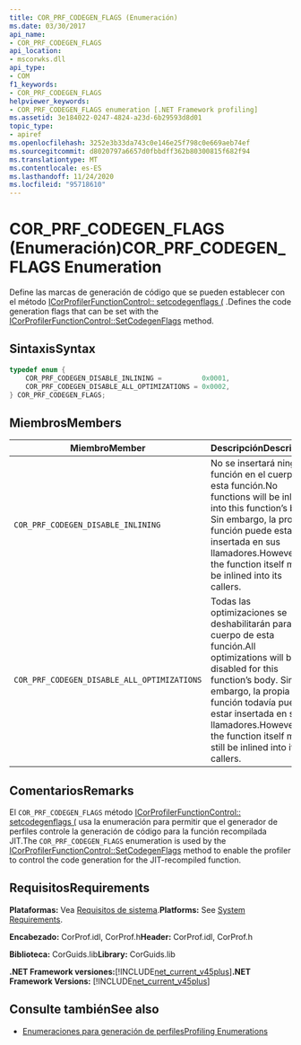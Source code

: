 ```yaml
---
title: COR_PRF_CODEGEN_FLAGS (Enumeración)
ms.date: 03/30/2017
api_name:
- COR_PRF_CODEGEN_FLAGS
api_location:
- mscorwks.dll
api_type:
- COM
f1_keywords:
- COR_PRF_CODEGEN_FLAGS
helpviewer_keywords:
- COR_PRF_CODEGEN_FLAGS enumeration [.NET Framework profiling]
ms.assetid: 3e184022-0247-4824-a23d-6b29593d8d01
topic_type:
- apiref
ms.openlocfilehash: 3252e3b33da743c0e146e25f798c0e669aeb74ef
ms.sourcegitcommit: d8020797a6657d0fbbdff362b80300815f682f94
ms.translationtype: MT
ms.contentlocale: es-ES
ms.lasthandoff: 11/24/2020
ms.locfileid: "95718610"
---
```

# <a name="cor_prf_codegen_flags-enumeration"></a><span data-ttu-id="9c884-102">COR_PRF_CODEGEN_FLAGS (Enumeración)</span><span class="sxs-lookup"><span data-stu-id="9c884-102">COR_PRF_CODEGEN_FLAGS Enumeration</span></span>

<span data-ttu-id="9c884-103">Define las marcas de generación de código que se pueden establecer con el método [ICorProfilerFunctionControl:: setcodegenflags (](icorprofilerfunctioncontrol-setcodegenflags-method.md) .</span><span class="sxs-lookup"><span data-stu-id="9c884-103">Defines the code generation flags that can be set with the [ICorProfilerFunctionControl::SetCodegenFlags](icorprofilerfunctioncontrol-setcodegenflags-method.md) method.</span></span>  
  
## <a name="syntax"></a><span data-ttu-id="9c884-104">Sintaxis</span><span class="sxs-lookup"><span data-stu-id="9c884-104">Syntax</span></span>  
  
```cpp  
typedef enum {  
    COR_PRF_CODEGEN_DISABLE_INLINING =          0x0001,  
    COR_PRF_CODEGEN_DISABLE_ALL_OPTIMIZATIONS = 0x0002,  
} COR_PRF_CODEGEN_FLAGS;  
```  
  
## <a name="members"></a><span data-ttu-id="9c884-105">Miembros</span><span class="sxs-lookup"><span data-stu-id="9c884-105">Members</span></span>  
  
|<span data-ttu-id="9c884-106">Miembro</span><span class="sxs-lookup"><span data-stu-id="9c884-106">Member</span></span>|<span data-ttu-id="9c884-107">Descripción</span><span class="sxs-lookup"><span data-stu-id="9c884-107">Description</span></span>|  
|------------|-----------------|  
|`COR_PRF_CODEGEN_DISABLE_INLINING`|<span data-ttu-id="9c884-108">No se insertará ninguna función en el cuerpo de esta función.</span><span class="sxs-lookup"><span data-stu-id="9c884-108">No functions will be inlined into this function’s body.</span></span> <span data-ttu-id="9c884-109">Sin embargo, la propia función puede estar insertada en sus llamadores.</span><span class="sxs-lookup"><span data-stu-id="9c884-109">However, the function itself may be inlined into its callers.</span></span>|  
|`COR_PRF_CODEGEN_DISABLE_ALL_OPTIMIZATIONS`|<span data-ttu-id="9c884-110">Todas las optimizaciones se deshabilitarán para el cuerpo de esta función.</span><span class="sxs-lookup"><span data-stu-id="9c884-110">All optimizations will be disabled for this function’s body.</span></span> <span data-ttu-id="9c884-111">Sin embargo, la propia función todavía puede estar insertada en sus llamadores.</span><span class="sxs-lookup"><span data-stu-id="9c884-111">However, the function itself may still be inlined into its callers.</span></span>|  
  
## <a name="remarks"></a><span data-ttu-id="9c884-112">Comentarios</span><span class="sxs-lookup"><span data-stu-id="9c884-112">Remarks</span></span>  

 <span data-ttu-id="9c884-113">El `COR_PRF_CODEGEN_FLAGS` método [ICorProfilerFunctionControl:: setcodegenflags (](icorprofilerfunctioncontrol-setcodegenflags-method.md) usa la enumeración para permitir que el generador de perfiles controle la generación de código para la función recompilada JIT.</span><span class="sxs-lookup"><span data-stu-id="9c884-113">The `COR_PRF_CODEGEN_FLAGS` enumeration is used by the [ICorProfilerFunctionControl::SetCodegenFlags](icorprofilerfunctioncontrol-setcodegenflags-method.md) method to enable the profiler to control the code generation for the JIT-recompiled function.</span></span>  
  
## <a name="requirements"></a><span data-ttu-id="9c884-114">Requisitos</span><span class="sxs-lookup"><span data-stu-id="9c884-114">Requirements</span></span>  

 <span data-ttu-id="9c884-115">**Plataformas:** Vea [Requisitos de sistema](../../get-started/system-requirements.md).</span><span class="sxs-lookup"><span data-stu-id="9c884-115">**Platforms:** See [System Requirements](../../get-started/system-requirements.md).</span></span>  
  
 <span data-ttu-id="9c884-116">**Encabezado:** CorProf.idl, CorProf.h</span><span class="sxs-lookup"><span data-stu-id="9c884-116">**Header:** CorProf.idl, CorProf.h</span></span>  
  
 <span data-ttu-id="9c884-117">**Biblioteca:** CorGuids.lib</span><span class="sxs-lookup"><span data-stu-id="9c884-117">**Library:** CorGuids.lib</span></span>  
  
 <span data-ttu-id="9c884-118">**.NET Framework versiones:**[!INCLUDE[net_current_v45plus](../../../../includes/net-current-v45plus-md.md)]</span><span class="sxs-lookup"><span data-stu-id="9c884-118">**.NET Framework Versions:** [!INCLUDE[net_current_v45plus](../../../../includes/net-current-v45plus-md.md)]</span></span>  
  
## <a name="see-also"></a><span data-ttu-id="9c884-119">Consulte también</span><span class="sxs-lookup"><span data-stu-id="9c884-119">See also</span></span>

- [<span data-ttu-id="9c884-120">Enumeraciones para generación de perfiles</span><span class="sxs-lookup"><span data-stu-id="9c884-120">Profiling Enumerations</span></span>](profiling-enumerations.md)
